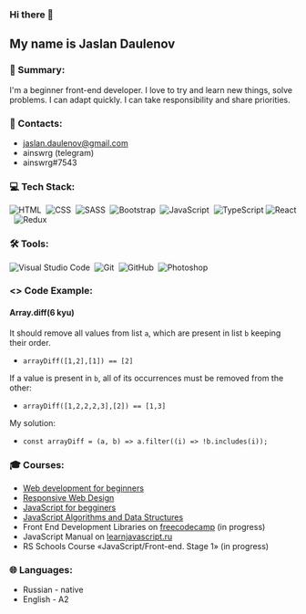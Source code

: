 ### Hi there 👋

## My name is Jaslan Daulenov

### 📖 Summary:
I'm a beginner front-end developer. I love to try and learn new things, solve problems. I can adapt quickly. I can take responsibility and share priorities.

### 🤝 Contacts:

- jaslan.daulenov@gmail.com
- ainswrg (telegram)
- ainswrg#7543

### 💻 Tech Stack:

![HTML](https://img.shields.io/badge/-HTML-333333?style=flat&logo=HTML5&logoColor=E34F26)&nbsp;
![CSS](https://img.shields.io/badge/-CSS-333333?style=flat&logo=CSS3&logoColor=1572B6)&nbsp;
![SASS](https://img.shields.io/badge/-SASS-333333?style=flat&logo=SASS)&nbsp;
![Bootstrap](https://img.shields.io/badge/-Bootstrap-333333?style=flat&logo=bootstrap&logoColor=563D7C)&nbsp;
![JavaScript](https://img.shields.io/badge/-JavaScript-333333?style=flat&logo=javascript)&nbsp;
![TypeScript](https://img.shields.io/badge/-TypeScript-333333?style=flat&logo=TypeScript&logoColor=007ACC)
![React](https://img.shields.io/badge/-React-333333?style=flat&logo=react)&nbsp;
![Redux](https://img.shields.io/badge/-Redux-333333?style=flat&logo=redux)&nbsp;

### 🛠 Tools:

![Visual Studio Code](https://img.shields.io/badge/-Visual%20Studio%20Code-333333?style=flat&logo=visual-studio-code&logoColor=007ACC)&nbsp;
![Git](https://img.shields.io/badge/-Git-333333?style=flat&logo=git)&nbsp;
![GitHub](https://img.shields.io/badge/-GitHub-333333?style=flat&logo=github)&nbsp;
![Photoshop](https://img.shields.io/badge/-Photoshop-333333?style=flat&logo=adobe-photoshop)&nbsp;

### <> Code Example:

#### Array.diff(6 kyu)
It should remove all values from list `a`, which are present in list `b` keeping their order.
- `arrayDiff([1,2],[1]) == [2]`

If a value is present in `b`, all of its occurrences must be removed from the other:
- `arrayDiff([1,2,2,2,3],[2]) == [1,3]`

My solution:
- `const arrayDiff = (a, b) => a.filter((i) => !b.includes(i));`

### 🎓 Courses: 
- [Web development for beginners](https://stepik.org/cert/888043)
- [Responsive Web Design](https://www.freecodecamp.org/certification/ainswrg/responsive-web-design)
- [JavaScript for begginers](https://stepik.org/cert/897481)
- [JavaScript Algorithms and Data Structures](https://www.freecodecamp.org/certification/ainswrg/javascript-algorithms-and-data-structures)
- Front End Development Libraries on [freecodecamp](https://www.freecodecamp.org/learn/front-end-development-libraries/) (in progress)
- JavaScript Manual on [learnjavascript.ru](https://learn.javascript.ru)
- RS Schools Course «JavaScript/Front-end. Stage 1» (in progress)

### 🌐 Languages:
- Russian - native
- English - A2